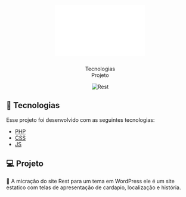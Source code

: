 <h1 align="center">
    <img alt="Rest" src="/rest/github/rest.png" padding: 50px collor: #fff/>
</h1>

<p align="center">
  Tecnologias<br>
  Projeto
<br>
<p align="center">
  <img alt="Rest" src="/github/rest-pc.png"/>
</p>

## 🚀 Tecnologias

Esse projeto foi desenvolvido com as seguintes tecnologias:

- [PHP](https://www.php.net/)
- [CSS](https://tableless.github.io/iniciantes/manual/css/)
- [JS](https://www.w3schools.com/js/)

## 💻 Projeto

🍜 A micração do site Rest para um tema em WordPress ele é um site estatico com telas de apresentação de cardapio, localização e história. 


